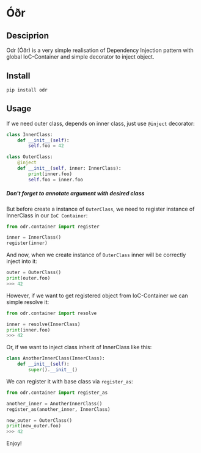 # Óðr
## Desciprion
Odr (Óðr) is a very simple realisation of Dependency Injection pattern with global IoC-Container and simple decorator to inject object.
## Install
```
pip install odr
```
## Usage
If we need outer class, depends on inner class, just use `@inject` decorator:
```python
class InnerClass:
    def __init__(self):
        self.foo = 42

class OuterClass:
    @inject
    def __init__(self, inner: InnerClass):
        print(inner.foo)
        self.foo = inner.foo
```
##### Don't forget to annotate argument with desired class
But before create a instance of `OuterClass`, we need to register instance of InnerClass in our `IoC Container`:
```python
from odr.container import register

inner = InnerClass()
register(inner)
```
And now, when we create instance of `OuterClass` inner will be correctly inject into it:
```python
outer = OuterClass()
print(outer.foo)
>>> 42
```
However, if we want to get registered object from IoC-Container we can simple resolve it:
```python
from odr.container import resolve

inner = resolve(InnerClass)
print(inner.foo)
>>> 42
```
Or, if we want to inject class inherit of InnerClass like this:
```python
class AnotherInnerClass(InnerClass):
    def __init__(self):
        super().__init__()
```
We can register it with base class via `register_as`:
```python
from odr.container import register_as

another_inner = AnotherInnerClass()
register_as(another_inner, InnerClass)

new_outer = OuterClass()
print(new_outer.foo)
>>> 42
```
Enjoy!